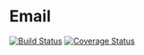 # Email

[![Build Status](https://travis-ci.com/hkfd/hkfd.svg?branch=master)](https://travis-ci.com/hkfd/hkfd) [![Coverage Status](https://coveralls.io/repos/github/hkfd/email/badge.svg?branch=master)](https://coveralls.io/github/hkfd/email?branch=master)
